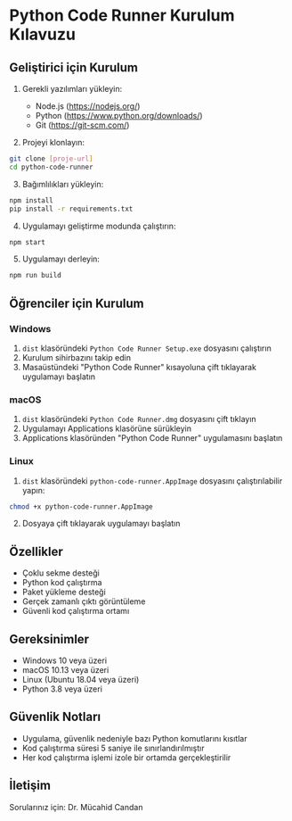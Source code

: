 # Python Code Runner Kurulum Kılavuzu

## Geliştirici için Kurulum

1. Gerekli yazılımları yükleyin:
   - Node.js (https://nodejs.org/)
   - Python (https://www.python.org/downloads/)
   - Git (https://git-scm.com/)

2. Projeyi klonlayın:
```bash
git clone [proje-url]
cd python-code-runner
```

3. Bağımlılıkları yükleyin:
```bash
npm install
pip install -r requirements.txt
```

4. Uygulamayı geliştirme modunda çalıştırın:
```bash
npm start
```

5. Uygulamayı derleyin:
```bash
npm run build
```

## Öğrenciler için Kurulum

### Windows
1. `dist` klasöründeki `Python Code Runner Setup.exe` dosyasını çalıştırın
2. Kurulum sihirbazını takip edin
3. Masaüstündeki "Python Code Runner" kısayoluna çift tıklayarak uygulamayı başlatın

### macOS
1. `dist` klasöründeki `Python Code Runner.dmg` dosyasını çift tıklayın
2. Uygulamayı Applications klasörüne sürükleyin
3. Applications klasöründen "Python Code Runner" uygulamasını başlatın

### Linux
1. `dist` klasöründeki `python-code-runner.AppImage` dosyasını çalıştırılabilir yapın:
```bash
chmod +x python-code-runner.AppImage
```
2. Dosyaya çift tıklayarak uygulamayı başlatın

## Özellikler
- Çoklu sekme desteği
- Python kod çalıştırma
- Paket yükleme desteği
- Gerçek zamanlı çıktı görüntüleme
- Güvenli kod çalıştırma ortamı

## Gereksinimler
- Windows 10 veya üzeri
- macOS 10.13 veya üzeri
- Linux (Ubuntu 18.04 veya üzeri)
- Python 3.8 veya üzeri

## Güvenlik Notları
- Uygulama, güvenlik nedeniyle bazı Python komutlarını kısıtlar
- Kod çalıştırma süresi 5 saniye ile sınırlandırılmıştır
- Her kod çalıştırma işlemi izole bir ortamda gerçekleştirilir

## İletişim
Sorularınız için: Dr. Mücahid Candan 